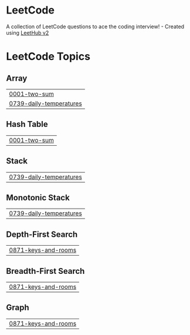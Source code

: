 # LeetCode
A collection of LeetCode questions to ace the coding interview! - Created using [LeetHub v2](https://github.com/arunbhardwaj/LeetHub-2.0)

<!---LeetCode Topics Start-->
# LeetCode Topics
## Array
|  |
| ------- |
| [0001-two-sum](https://github.com/num22yh/LeetCode/tree/master/0001-two-sum) |
| [0739-daily-temperatures](https://github.com/num22yh/LeetCode/tree/master/0739-daily-temperatures) |
## Hash Table
|  |
| ------- |
| [0001-two-sum](https://github.com/num22yh/LeetCode/tree/master/0001-two-sum) |
## Stack
|  |
| ------- |
| [0739-daily-temperatures](https://github.com/num22yh/LeetCode/tree/master/0739-daily-temperatures) |
## Monotonic Stack
|  |
| ------- |
| [0739-daily-temperatures](https://github.com/num22yh/LeetCode/tree/master/0739-daily-temperatures) |
## Depth-First Search
|  |
| ------- |
| [0871-keys-and-rooms](https://github.com/num22yh/LeetCode/tree/master/0871-keys-and-rooms) |
## Breadth-First Search
|  |
| ------- |
| [0871-keys-and-rooms](https://github.com/num22yh/LeetCode/tree/master/0871-keys-and-rooms) |
## Graph
|  |
| ------- |
| [0871-keys-and-rooms](https://github.com/num22yh/LeetCode/tree/master/0871-keys-and-rooms) |
<!---LeetCode Topics End-->